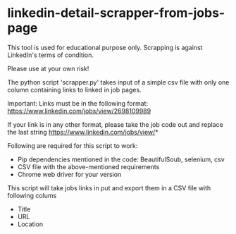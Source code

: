 # linkedin-detail-scrapper-from-jobs-page

This tool is used for educational purpose only. Scrapping is against LinkedIn's terms of condition.

Please use at your own risk! 

The python script 'scrapper.py' takes input of a simple csv file with only one column containing 
links to linked in job pages. 

Important: Links must be in the following format: https://www.linkedin.com/jobs/view/2698109989

If your link is in any other format, please take the job code out and replace the last string
https://www.linkedin.com/jobs/view/*


Following are required for this script to work:
- Pip dependencies mentioned in the code: BeautifulSoub, selenium, csv
- CSV file with the above-mentioned requirements
- Chrome web driver for your version


This script will take jobs links in put and export them in a CSV file with following colums
- Title
- URL
- Location
